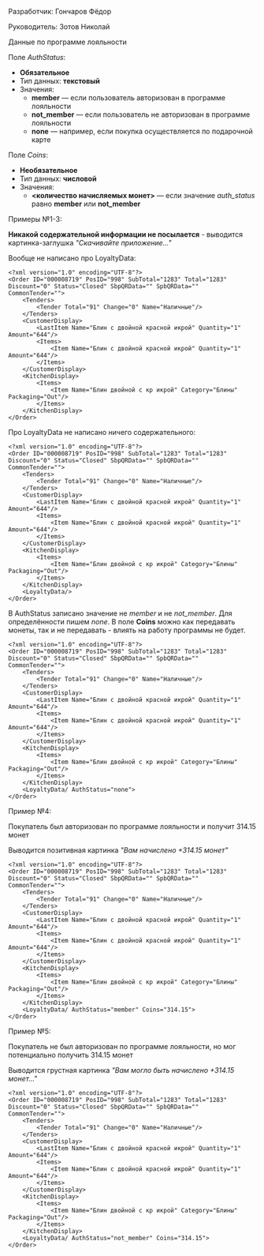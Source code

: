 Разработчик: Гончаров Фёдор

Руководитель: Зотов Николай

Данные по программе лояльности

Поле _AuthStatus_:
* **Обязательное**
* Тип данных: **текстовый**
* Значения:
    * **member** — если пользователь авторизован в программе лояльности
    * **not_member** — если пользователь не авторизован в программе лояльности
    * **none** — например, если покупка осуществляется по подарочной карте

Поле _Coins_:
* **Необязательное**
* Тип данных: **числовой**
* Значения:
    * **<количество начисляемых монет>** — если значение _auth_status_ равно **member** или **not_member**

Примеры №1-3:

**Никакой содержательной информации не посылается** - выводится картинка-заглушка _"Скачивайте приложение..."_

Вообще не написано про LoyaltyData:

```
<?xml version="1.0" encoding="UTF-8"?>
<Order ID="000008719" PosID="998" SubTotal="1283" Total="1283" Discount="0" Status="Closed" SbpQRData="" SpbQRData="" CommonTender="">
	<Tenders>
		<Tender Total="91" Change="0" Name="Наличные"/>
	</Tenders>
	<CustomerDisplay>
		<LastItem Name="Блин с двойной красной икрой" Quantity="1" Amount="644"/>
		<Items>
			<Item Name="Блин с двойной красной икрой" Quantity="1" Amount="644"/>
		</Items>
	</CustomerDisplay>
	<KitchenDisplay>
		<Items>
			<Item Name="Блин двойной с кр икрой" Category="Блины" Packaging="Out"/>
		</Items>
	</KitchenDisplay>
</Order>
```

Про LoyaltyData не написано ничего содержательного:

```
<?xml version="1.0" encoding="UTF-8"?>
<Order ID="000008719" PosID="998" SubTotal="1283" Total="1283" Discount="0" Status="Closed" SbpQRData="" SpbQRData="" CommonTender="">
	<Tenders>
		<Tender Total="91" Change="0" Name="Наличные"/>
	</Tenders>
	<CustomerDisplay>
		<LastItem Name="Блин с двойной красной икрой" Quantity="1" Amount="644"/>
		<Items>
			<Item Name="Блин с двойной красной икрой" Quantity="1" Amount="644"/>
		</Items>
	</CustomerDisplay>
	<KitchenDisplay>
		<Items>
			<Item Name="Блин двойной с кр икрой" Category="Блины" Packaging="Out"/>
		</Items>
	</KitchenDisplay>
	<LoyaltyData/>
</Order>
```

В AuthStatus записано значение не _member_ и не _not_member_. Для определённости пишем _none_. В поле **Coins** можно как передавать монеты, так и не передавать - влиять на работу программы не будет.

```
<?xml version="1.0" encoding="UTF-8"?>
<Order ID="000008719" PosID="998" SubTotal="1283" Total="1283" Discount="0" Status="Closed" SbpQRData="" SpbQRData="" CommonTender="">
	<Tenders>
		<Tender Total="91" Change="0" Name="Наличные"/>
	</Tenders>
	<CustomerDisplay>
		<LastItem Name="Блин с двойной красной икрой" Quantity="1" Amount="644"/>
		<Items>
			<Item Name="Блин с двойной красной икрой" Quantity="1" Amount="644"/>
		</Items>
	</CustomerDisplay>
	<KitchenDisplay>
		<Items>
			<Item Name="Блин двойной с кр икрой" Category="Блины" Packaging="Out"/>
		</Items>
	</KitchenDisplay>
	<LoyaltyData/ AuthStatus="none">
</Order>
```

Пример №4:

Покупатель был авторизован по программе лояльности и получит 314.15 монет

Выводится позитивная картинка _"Вам начислено +314.15 монет"_

```
<?xml version="1.0" encoding="UTF-8"?>
<Order ID="000008719" PosID="998" SubTotal="1283" Total="1283" Discount="0" Status="Closed" SbpQRData="" SpbQRData="" CommonTender="">
	<Tenders>
		<Tender Total="91" Change="0" Name="Наличные"/>
	</Tenders>
	<CustomerDisplay>
		<LastItem Name="Блин с двойной красной икрой" Quantity="1" Amount="644"/>
		<Items>
			<Item Name="Блин с двойной красной икрой" Quantity="1" Amount="644"/>
		</Items>
	</CustomerDisplay>
	<KitchenDisplay>
		<Items>
			<Item Name="Блин двойной с кр икрой" Category="Блины" Packaging="Out"/>
		</Items>
	</KitchenDisplay>
	<LoyaltyData/ AuthStatus="member" Coins="314.15">
</Order>
```

Пример №5:

Покупатель не был авторизован по программе лояльности, но мог потенциально получить 314.15 монет

Выводится грустная картинка _"Вам могло быть начислено +314.15 монет..."_

```
<?xml version="1.0" encoding="UTF-8"?>
<Order ID="000008719" PosID="998" SubTotal="1283" Total="1283" Discount="0" Status="Closed" SbpQRData="" SpbQRData="" CommonTender="">
	<Tenders>
		<Tender Total="91" Change="0" Name="Наличные"/>
	</Tenders>
	<CustomerDisplay>
		<LastItem Name="Блин с двойной красной икрой" Quantity="1" Amount="644"/>
		<Items>
			<Item Name="Блин с двойной красной икрой" Quantity="1" Amount="644"/>
		</Items>
	</CustomerDisplay>
	<KitchenDisplay>
		<Items>
			<Item Name="Блин двойной с кр икрой" Category="Блины" Packaging="Out"/>
		</Items>
	</KitchenDisplay>
	<LoyaltyData/ AuthStatus="not_member" Coins="314.15">
</Order>
```
